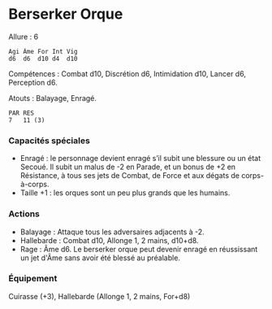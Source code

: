 # Berserker Orque

Allure : 6

	Agi	Âme	For	Int	Vig
	d6	d6	d10	d4	d10

Compétences : Combat d10, Discrétion d6, Intimidation d10, Lancer d6, Perception d6.

Atouts : Balayage, Enragé.

	PAR	RES
	7	11 (3)

### Capacités spéciales
- Enragé : le personnage devient enragé s’il subit une blessure ou un état Secoué. Il subit un malus de -2 en Parade, et un bonus de +2 en Résistance, à tous ses jets de Combat, de Force et aux dégats de corps-à-corps.
- Taille +1 : les orques sont un peu plus grands que les humains.

### Actions
- Balayage : Attaque tous les adversaires adjacents à -2.
- Hallebarde : Combat d10, Allonge 1, 2 mains, d10+d8.
- Rage : Âme d6. Le berserker orque peut devenir enragé en réussissant un jet d'Âme sans avoir été blessé au préalable.

### Équipement
Cuirasse (+3), Hallebarde (Allonge 1, 2 mains, For+d8)
